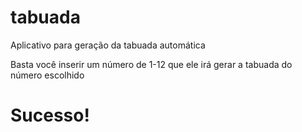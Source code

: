 # tabuada

 <p> Aplicativo para geração da tabuada automática
 <p> Basta você inserir um número de 1-12 que ele irá gerar a tabuada do número escolhido
  
  <h1>Sucesso!</h1>
